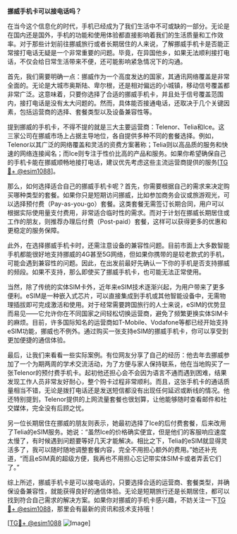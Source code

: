 **挪威手机卡可以接电话吗？**

在当今这个信息化的时代，手机已经成为了我们生活中不可或缺的一部分。无论是在国内还是国外，手机的功能和使用体验都直接影响着我们的生活质量和工作效率。对于那些计划前往挪威旅行或者长期居住的人来说，了解挪威手机卡是否能正常接打电话无疑是一个非常重要的问题。毕竟，在异国他乡，如果无法顺利接打电话，不仅会给日常生活带来不便，还可能影响紧急情况下的沟通。

首先，我们需要明确一点：挪威作为一个高度发达的国家，其通讯网络覆盖是非常全面的。无论是大城市奥斯陆、卑尔根，还是相对偏远的小城镇，移动信号覆盖都非常广泛。这意味着，只要你选择了合适的挪威手机卡，并且处于信号覆盖范围内，接打电话是没有太大问题的。然而，具体能否接通电话，还取决于几个关键因素，包括运营商的选择、套餐类型以及设备兼容性等。

提到挪威的手机卡，不得不提的就是三大主要运营商：Telenor、Telia和Ice。这三家公司在挪威市场上占据主导地位，各自提供多种不同的套餐选择。例如，Telenor以其广泛的网络覆盖和灵活的资费方案著称；Telia则以高品质的服务和快速的网络连接闻名；而Ice则专注于性价比高的产品和服务。如果你希望确保自己的手机卡能在挪威顺畅地接打电话，建议优先考虑这些主流运营商提供的服务[[TG💪+ @esim1088](https://t.me/s/esim1088)]。

那么，如何选择适合自己的挪威手机卡呢？首先，你需要根据自己的需求来决定购买哪种类型的套餐。如果你只是短期访问挪威，比如参加商务会议或旅游观光，可以选择预付费（Pay-as-you-go）套餐。这类套餐无需签订长期合同，用户可以根据实际使用量支付费用，非常适合临时性的需求。而对于计划在挪威长期居住或工作的朋友，则推荐办理后付费（Post-paid）套餐，这样可以获得更多的优惠和更稳定的服务保障。

此外，在选择挪威手机卡时，还需注意设备的兼容性问题。目前市面上大多数智能手机都能很好地支持挪威的4G甚至5G网络，但如果你携带的是较老款式的手机，可能会遇到兼容性的问题。因此，在出发前最好先确认一下你的手机是否支持挪威的频段。如果不支持，那么即使买了挪威手机卡，也可能无法正常使用。

当然，除了传统的实体SIM卡外，近年来eSIM技术逐渐兴起，为用户带来了更多便利。eSIM是一种嵌入式芯片，可以直接集成到手机或其他智能设备中，无需物理插拔即可完成激活和使用。对于经常需要跨国旅行的人士来说，eSIM的优势显而易见——它允许你在不同国家之间轻松切换运营商，避免了频繁更换实体SIM卡的麻烦。目前，许多国际知名的运营商如T-Mobile、Vodafone等都已经开始支持eSIM功能，挪威也不例外。通过购买一张支持eSIM的挪威手机卡，你可以享受到更加便捷的通信体验。

最后，让我们来看看一些实际案例。有位网友分享了自己的经历：他去年去挪威参加了一个为期两周的学术交流活动，为了方便与家人保持联系，他在当地购买了一张Telenor的预付费手机卡。起初他还担心会不会因为语言不通而遇到困难，结果发现工作人员非常友好耐心，整个购卡过程非常顺利。而且，这张手机卡的通话质量相当不错，无论是拨打电话还是发送短信都没有出现任何延迟或断线的情况。他还特别提到，Telenor提供的上网流量套餐也很划算，让他能够随时查看邮件和社交媒体，完全没有后顾之忧。

另一位长期居住在挪威的朋友则表示，她最初选择了Ice的后付费套餐，后来改用了Telia的eSIM服务。她说：“虽然Ice的价格确实便宜，但是他们的客服响应速度太慢了，有时候遇到问题要等好几天才能解决。相比之下，Telia的eSIM就显得灵活多了，我可以随时随地调整套餐内容，完全不用担心额外的费用。”她还补充道，“而且eSIM真的超级方便，我再也不用担心忘记带实体SIM卡或者弄丢它们了。”

综上所述，挪威手机卡是可以接电话的，只要选择合适的运营商、套餐类型，并确保设备兼容性，就能获得良好的通信体验。无论是短期旅行还是长期居住，都可以找到符合自己需求的解决方案。如果你对挪威的手机卡感兴趣，不妨关注一下[TG💪+ @esim1088](https://t.me/s/esim1088)，那里会有最新的资讯和技术支持哦！

[[TG💪+ @esim1088](https://t.me/s/esim1088) ![Image](https://i.postimg.cc/4NQfJmqS/Snipaste-2025-05-13-00-14-12.png)]